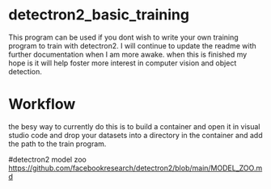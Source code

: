 # detectron2_basic_training
This program can be used if you dont wish to write your own training program to train with detectron2. 
I will continue to update the readme with further documentation when I am more awake.
when this is finished my hope is it will help foster more interest in computer vision and object detection.
# Workflow
the besy way to currently do this is to build a container and open it in visual studio code and drop your datasets into a directory in the container and add the path to the train program.

#detectron2 model zoo
https://github.com/facebookresearch/detectron2/blob/main/MODEL_ZOO.md
